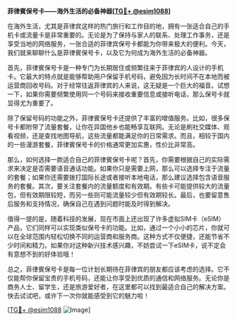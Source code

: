 **菲律賓保号卡——海外生活的必备神器[[TG💪+ @esim1088](https://t.me/s/esim1088)]**

在海外生活，尤其是菲律宾这样的热门旅行和工作目的地，拥有一张适合自己的手机卡或流量卡是非常重要的。无论是为了保持与家人的联系、处理工作事务，还是享受当地的网络服务，一张合适的菲律宾保号卡都能为你带来极大的便利。今天，我们就来聊聊什么是菲律賓保号卡，以及它为何成为海外生活的必备神器。

首先，菲律賓保号卡是一种专门为长期居住或频繁往来于菲律宾的人设计的手机卡。它最大的特点就是能够帮助用户保留手机号码，避免因为长时间不在本地而被运营商回收号码。对于经常往返菲律宾的人来说，这无疑是一个巨大的福音。试想一下，如果你需要频繁使用同一个号码来接收重要信息或接听电话，那么保号卡就显得尤为重要了。

除了保留号码的功能之外，菲律賓保号卡还提供了丰富的增值服务。比如，很多保号卡都附带了流量套餐，让你在异国他乡也能畅享互联网。无论是刷社交媒体、观看视频，还是查找地图导航，这些流量都能满足你的日常需求。而且，相较于国内的一些漫游套餐，菲律賓保号卡的价格通常更加实惠，性价比非常高。

那么，如何选择一款适合自己的菲律賓保号卡呢？首先，你需要根据自己的实际需求来决定是否需要语音通话功能。如果你只是需要上网，那么可以选择专注于流量的套餐；如果你还需要拨打国际长途或者接听本地电话，那么建议选择包含语音服务的套餐。其次，要关注套餐内的流量额度和有效期。有些卡可能提供较大的流量包，但有效期限较短，而另一些则可能流量较少但有效期较长。最后，也要留意售后服务和支持情况，确保自己在遇到问题时能及时得到解决。

值得一提的是，随着科技的发展，现在市面上还出现了许多虚拟SIM卡（eSIM）产品，它们同样可以实现类似保号卡的功能。比如，通过一个小小的芯片，你就可以在全球范围内轻松切换不同的运营商和服务商。这种方式不仅便捷，还能节省不少时间和精力。如果你对这种新兴技术感兴趣，不妨尝试一下eSIM卡，说不定会有意想不到的好体验哦！

总之，菲律賓保号卡是每一位计划长期待在菲律宾的朋友都应该考虑的选择。它不仅能帮你保留宝贵的手机号码，还能让你享受到优质的通信和网络服务。无论你是商务人士、留学生，还是旅游爱好者，在这里都可以找到最适合自己的解决方案。快去试试吧，或许下一次你就能感受到它的魅力啦！

[[TG💪+ @esim1088](https://t.me/s/esim1088) ![Image](https://i.postimg.cc/4NQfJmqS/Snipaste-2025-05-13-00-14-12.png)]